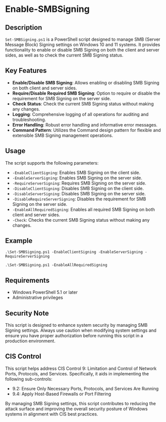# Enable-SMBSigning

## Description

`Set-SMBSigning.ps1` is a PowerShell script designed to manage SMB (Server Message Block) Signing settings on Windows 10 and 11 systems. It provides functionality to enable or disable SMB Signing on both the client and server sides, as well as to check the current SMB Signing status.

## Key Features

- **Enable/Disable SMB Signing**: Allows enabling or disabling SMB Signing on both client and server sides.
- **Require/Disable Required SMB Signing**: Option to require or disable the requirement for SMB Signing on the server side.
- **Check Status**: Check the current SMB Signing status without making any changes.
- **Logging**: Comprehensive logging of all operations for auditing and troubleshooting.
- **Error Handling**: Robust error handling and informative error messages.
- **Command Pattern**: Utilizes the Command design pattern for flexible and extensible SMB Signing management operations.

## Usage

The script supports the following parameters:

- `-EnableClientSigning`: Enables SMB Signing on the client side.
- `-EnableServerSigning`: Enables SMB Signing on the server side.
- `-RequireServerSigning`: Requires SMB Signing on the server side.
- `-DisableClientSigning`: Disables SMB Signing on the client side.
- `-DisableServerSigning`: Disables SMB Signing on the server side.
- `-DisableRequireServerSigning`: Disables the requirement for SMB Signing on the server side.
- `-EnableAllRequiredSigning`: Enables all required SMB Signing on both client and server sides.
- `-Check`: Checks the current SMB Signing status without making any changes.

## Example
```
.\Set-SMBSigning.ps1 -EnableClientSigning -EnableServerSigning -RequireServerSigning

.\Set-SMBSigning.ps1 -EnableAllRequiredSigning
```

## Requirements

- Windows PowerShell 5.1 or later
- Administrative privileges

## Security Note

This script is designed to enhance system security by managing SMB Signing settings. Always use caution when modifying system settings and ensure you have proper authorization before running this script in a production environment.

## CIS Control

This script helps address CIS Control 9: Limitation and Control of Network Ports, Protocols, and Services. Specifically, it aids in implementing the following sub-controls:

- 9.2: Ensure Only Necessary Ports, Protocols, and Services Are Running
- 9.4: Apply Host-Based Firewalls or Port Filtering

By managing SMB Signing settings, this script contributes to reducing the attack surface and improving the overall security posture of Windows systems in alignment with CIS best practices.
